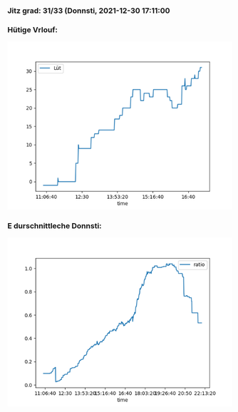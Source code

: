 ### Jitz grad: 31/33 (Donnsti, 2021-12-30 17:11:00

### Hütige Vrlouf:
![Graph](Today.png)

### E durschnittleche Donnsti:
![Graph](Donnsti.png)